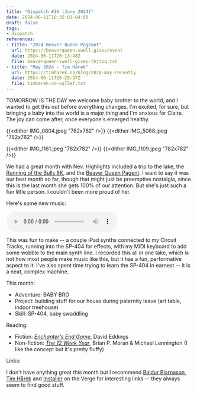 ```yaml
---
title: "Dispatch #16 (June 2024)"
date: 2024-06-11T16:35:03-04:00
draft: false
tags:
- dispatch
references:
- title: "2024 Beaver Queen Pageant"
  url: https://beaverqueen.swell.gives/event
  date: 2024-06-11T20:13:48Z
  file: beaverqueen-swell-gives-thjtbq.txt
- title: "May 2024 - Tim Hårek"
  url: https://timharek.no/blog/2024-may-recently
  date: 2024-06-11T20:29:37Z
  file: timharek-no-oq72ef.txt
---
```


TOMORROW IS THE DAY we welcome baby brother to the world, and I wanted to get this out before everything changes. I'm excited, for sure, but bringing a baby into the world is a major thing and I'm anxious for Claire. The joy can come after, once everyone's emerged healthy.

<!--more-->

{{<dither IMG_0804.jpeg "782x782" />}}
{{<dither IMG_5088.jpeg "782x782" />}}

{{<dither IMG_1161.jpeg "782x782" />}}
{{<dither IMG_1109.jpeg "782x782" />}}

We had a great month with Nev. Highlights included a trip to the lake, the [Running of the Bulls 8K][1], and the [Beaver Queen Pagent][2]. I want to say it was our best month so far, though that might just be preemptive nostalgia, since this is the last month she gets 100% of our attention. But she's just such a fun little person. I couldn't been more proud of her.

[1]: https://bullcityrunning.com/our-races/running-of-the-bulls-8k/
[2]: https://beaverqueen.swell.gives/event

Here's some new music:

<audio controls src="/journal/dispatch-16-june-2024/Asperitas.mp3"></audio>

This was fun to make -- a couple iPad synths connected to my Circuit Tracks, running into the SP-404 for effects, with my MIDI keyboard to add some wobble to the main synth line. I recorded this all in one take, which is not how most people make music like this, but it has a fun, performative aspect to it. I've also spent time trying to learn the SP-404 in earnest -- it is a neat, complex machine.

This month:

* Adventure: BABY BRO
* Project: building stuff for our house during paternity leave (art table, indoor treehouse)
* Skill: SP-404, baby swaddling

Reading:

* Fiction: [_Enchanter's End Game_][3], David Eddings
* Non-fiction: [_The 12 Week Year_][4], Brian P. Moran & Michael Lennington (I like the concept but it's pretty fluffy)

[3]: https://www.goodreads.com/book/show/44687.Enchanters_End_Game
[4]: https://www.goodreads.com/book/show/10009377-the-12-week-year

Links:

I don't have anything great this month but I recommend [Baldur Bjarnason][5], [Tim Hårek][6] and [Installer][7] on the Verge for interesting links -- they always seem to find good stuff.

[5]: https://softwarecrisis.dev/
[6]: https://timharek.no/blog/2024-may-recently
[7]: https://www.theverge.com/installer-newsletter
